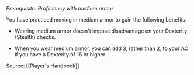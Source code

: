 _Prerequisite: Proficiency with medium armor_

You have practiced moving in medium armor to gain the following benefits:

-   Wearing medium armor doesn't impose disadvantage on your Dexterity (Stealth) checks.

-   When you wear medium armor, you can add 3, rather than 2, to your AC if you have a Dexterity of 16 or higher.

Source: [[Player's Handbook]]